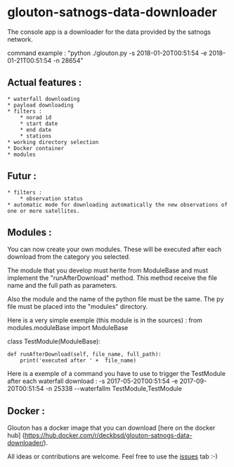 # glouton-satnogs-data-downloader
The console app is a downloader for the data provided by the satnogs network.

command example : "python ./glouton.py -s 2018-01-20T00:51:54 -e 2018-01-21T00:51:54 -n 28654"

Actual features :
-------
    * waterfall downloading
    * payload downloading
    * filters :
        * norad id
        * start date
        * end date
        * stations
    * working directory selection
    * Docker container
    * modules

Futur :
-------
    * filters :
        * observation status
    * automatic mode for downloading automatically the new observations of one or more satellites.

Modules :
-------
You can now create your own modules. These will be executed after each download from the category you selected. 

The module that you develop must herite from ModuleBase and must implement the "runAfterDownload" method. This method receive the file name and the full path as parameters.

Also the module and the name of the python file must be the same. The py file must be placed into the "modules" directory.

Here is a very simple exemple (this module is in the sources) :
from modules.moduleBase import ModuleBase

class TestModule(ModuleBase):

    def runAfterDownload(self, file_name, full_path):
        print('executed after ' +  file_name)

Here is a exemple of a command you have to use to trigger the TestModule after each waterfall download :
-s 2017-05-20T00:51:54 -e 2017-09-20T00:51:54 -n 25338 --waterfallm TestModule,TestModule

Docker :
-------
Glouton has a docker image that you can download [here on the docker hub]
(https://hub.docker.com/r/deckbsd/glouton-satnogs-data-downloader/).

All ideas or contributions are welcome. Feel free to use the [issues](https://github.com/deckbsd/glouton-satnogs-data-downloader/issues) tab :-)
